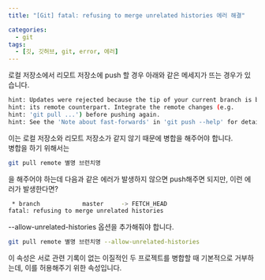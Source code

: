 ```yaml
---
title: "[Git] fatal: refusing to merge unrelated histories 에러 해결"

categories:
  - git
tags:
  - [깃, 깃허브, git, error, 에러]
---
```


로컬 저장소에서 리모트 저장소에 push 할 경우 아래와 같은 메세지가 뜨는 경우가 있습니다.
```bash
hint: Updates were rejected because the tip of your current branch is behind
hint: its remote counterpart. Integrate the remote changes (e.g.
hint: 'git pull ...') before pushing again.
hint: See the 'Note about fast-forwards' in 'git push --help' for details.
```

이는 로컬 저장소와 리모트 저장소가 같지 않기 때문에 병합을 해주어야 합니다.   
병합을 하기 위해서는
```bash
git pull remote 별명 브런치명
```
을 해주어야 하는데 다음과 같은 에러가 발생하지 않으면 push해주면 되지만, 이런 에러가 발생한다면?
```bash
 * branch            master     -> FETCH_HEAD
fatal: refusing to merge unrelated histories
```
--allow-unrelated-histories 옵션을 추가해줘야 합니다.
```bash
git pull remote 별명 브런치명 --allow-unrelated-histories
```
이 속성은 서로 관련 기록이 없는 이질적인 두 프로젝트를 병합할 때 기본적으로 거부하는데, 이를 허용해주기 위한 속성입니다.